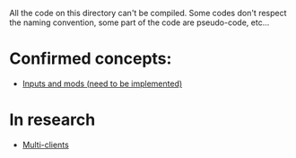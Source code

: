 All the code on this directory can't be compiled.
Some codes don't respect the naming convention, some part of the code are pseudo-code, etc...

# Confirmed concepts: 
- [Inputs and mods (need to be implemented)](concept-inputs-and-mods.md)

# In research
- [Multi-clients](concept-multiple-clients.md)